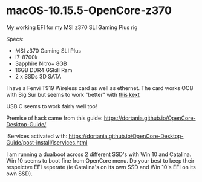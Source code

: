 # macOS-10.15.5-OpenCore-z370
 My working EFI for my MSI z370 SLI Gaming Plus rig

Specs:
* MSI z370 Gaming SLI Plus 
* i7-8700k
* Sapphire Nitro+ 8GB
* 16GB DDR4 GSkill Ram
* 2 x SSDs 3D SATA

I have a Fenvi T919 Wireless card as well as ethernet. The card works OOB with Big Sur but seems to work "better" with [this kext](https://github.com/acidanthera/AirportBrcmFixup)

USB C seems to work fairly well too!

Premise of hack came from this guide: https://dortania.github.io/OpenCore-Desktop-Guide/

iServices activated with: https://dortania.github.io/OpenCore-Desktop-Guide/post-install/iservices.html

I am running a dualboot across 2 different SSD's with Win 10 and Catalina. Win 10 seems to boot fine from OpenCore menu. Do your best to keep their respeictve EFI seperate (ie Catalina's on its own SSD and Win 10's EFI on its own SSD).
